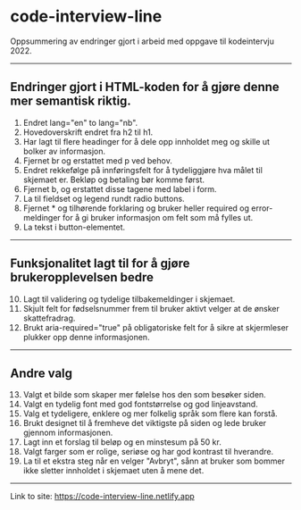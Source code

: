# code-interview-line

Oppsummering av endringer gjort i arbeid med oppgave til kodeintervju 2022.

---

## Endringer gjort i HTML-koden for å gjøre denne mer semantisk riktig.

1. Endret lang="en" to lang="nb".
2. Hovedoverskrift endret fra h2 til h1.
3. Har lagt til flere headinger for å dele opp innholdet meg og skille ut bolker av informasjon.
4. Fjernet br og erstattet med p ved behov.
5. Endret rekkefølge på innføringsfelt for å tydeliggjøre hva målet til skjemaet er. Bekløp og betaling bør komme først.
6. Fjernet b, og erstattet disse tagene med label i form.
7. La til fieldset og legend rundt radio buttons.
8. Fjernet \* og tilhørende forklaring og bruker heller required og error-meldinger for å gi bruker informasjon om felt som må fylles ut.
9. La tekst i button-elementet.

---

## Funksjonalitet lagt til for å gjøre brukeropplevelsen bedre

10. Lagt til validering og tydelige tilbakemeldinger i skjemaet.
11. Skjult felt for fødselsnummer frem til bruker aktivt velger at de ønsker skattefradrag.
12. Brukt aria-required="true" på obligatoriske felt for å sikre at skjermleser plukker opp denne informasjonen.

---

## Andre valg

13. Valgt et bilde som skaper mer følelse hos den som besøker siden.
14. Valgt en tydelig font med god fontstørrelse og god linjeavstand.
15. Valg et tydeligere, enklere og mer folkelig språk som flere kan forstå.
16. Brukt designet til å fremheve det viktigste på siden og lede bruker gjennom informasjonen.
17. Lagt inn et forslag til beløp og en minstesum på 50 kr.
18. Valgt farger som er rolige, seriøse og har god kontrast til hverandre.
19. La til et ekstra steg når en velger "Avbryt", sånn at bruker som bommer ikke sletter innholdet i skjemaet uten å mene det.

---

Link to site:
https://code-interview-line.netlify.app

